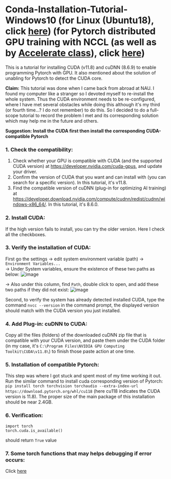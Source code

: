 # Conda-Installation-Tutorial-Windows10 (for Linux (Ubuntu18), click [here](https://github.com/TyBruceChen/Tutorial-Conda-cuDNN-NCCL-installation-for-Pytorch/blob/main/README_Ubuntu18_server.md)) (for Pytorch distributed GPU training with NCCL (as well as by [Accelerate class](https://huggingface.co/docs/accelerate/v0.12.0/en/basic_tutorials/launch)), click [here](https://github.com/TyBruceChen/Tutorial-Conda-cuDNN-NCCL-installation-for-Pytorch/blob/main/README_nccl_distributed_compute.md))
This is a tutorial for installing CUDA (v11.8) and cuDNN (8.6.9) to enable programming Pytorch with GPU. It also mentioned about the solution of unabling for Pytorch to detect the CUDA core.

**Claim:** This tutorial was done when I came back from abroad at NAU. I found my computer like a stranger so I devoted myself to re-install the whole system. Thus the CUDA environment needs to be re-configured, where I have met several obstacles while doing this although it's my third (or fourth time...? I do not remember) to do this. So I decided to do a full-scope tutorial to record the problem I met and its corresponding solution which may help me in the future and others.

**Suggestion: Install the CUDA first then install the corresponding CUDA-compatible Pytorch**

### 1. Check the compatibility:

1. Check whether your GPU is compatible with CUDA (and the supported CUDA version) at https://developer.nvidia.com/cuda-gpus, and update your driver.
2. Confirm the version of CUDA that you want and can install with (you can search for a specific version). In this tutorial, it's v11.8.
3. Find the compatible version of cuDNN (plug-in for optimizing AI training) at https://developer.download.nvidia.com/compute/cudnn/redist/cudnn/windows-x86_64/. In this tutorial, it's 8.6.0.

### 2. Install CUDA:

If the high version fails to install, you can try the older version. <be>
Here I check all the checkboxes.

### 3. Verify the installation of CUDA:

First go the settings -> edit system environment variable (path) -> ```Environment Variables...``` <br>
-> Under System variables, ensure the existence of these two paths as below:
![image](https://github.com/TyBruceChen/Conda-Installation-Tutorial-Windows-/assets/152252677/1c2685ad-58b3-4188-b908-00753c04accf)

-> Also under this column, find ```Path```, double click to open, and add these two paths if they did not exist: 
![image](https://github.com/TyBruceChen/Conda-Installation-Tutorial-Windows-/assets/152252677/150d6a50-4352-46e4-a370-9d36d4968d53)

Second, to verify the system has already detected installed CUDA, type the command ```nvcc --version``` in the command prompt, the displayed version should match with the CUDA version you just installed.

### 4. Add Plug-in: cuDNN to CUDA:

Copy all the files (folders) of the downloaded cuDNN zip file that is compatible with your CUDA version, and paste them under the CUDA folder (in my case, it's ```C:\Program Files\NVIDIA GPU Computing Toolkit\CUDA\v11.8\```) to finish those paste action at one time.

### 5. Installation of compatible Pytorch:

This step was where I got stuck and spent most of my time working it out.
Run the similar command to install cuda corresponding version of Pytorch: ```pip install torch torchvision torchaudio --extra-index-url https://download.pytorch.org/whl/cu118``` (here cu118 indicates the CUDA version is 11.8). The proper size of the main package of this installation should be near 2.4GB.

### 6. Verification:

```
import torch
torch.cuda.is_available()
```
should return ```True``` value

### 7. Some torch functions that may helps debugging if error occurs:

Click [here](https://github.com/TyBruceChen/Conda-Installation-Tutorial-Windows-/blob/main/debug.ipynb) 
